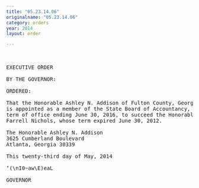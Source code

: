 ```yaml
---
title: "05.23.14.06"
originalname: "05.23.14.06"
category: orders
year: 2014
layout: order

---
```

<pre>
 

EXECUTIVE ORDER

BY THE GOVERNOR:

ORDERED:

That the Honorable Ashley N. Addison of Fulton County, Georgia,
is appointed as a member of the State Board of Accountancy, for a
term of office ending June 30, 2016, to succeed the Honorable T.
Farrell Nichols, whose term expired June 30, 2012.

The Honorable Ashley N. Addison
3625 Cumberland Boulevard
Atlanta, Georgia 30339

This twenty-third day of May, 2014

‘(\nI0~aw\E)eaL

GOVERNOR

</pre>

